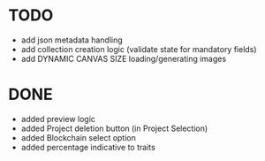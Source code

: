 
# TODO

- add json metadata handling
- add collection creation logic (validate state for mandatory fields)
- add DYNAMIC CANVAS SIZE loading/generating images


# DONE

- added preview logic
- added Project deletion button (in Project Selection)
- added Blockchain select option 
- added percentage indicative to traits

